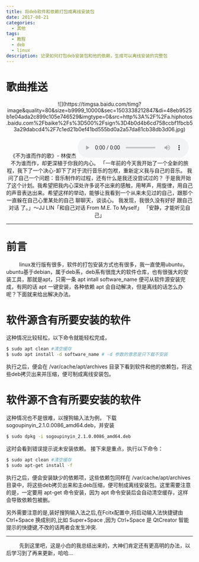 ```yaml
---
title: 将deb软件和依赖打包成离线安装包
date: 2017-08-21 
categories:
  - 其他
tags:
  - 教程
  - deb
  - linux
description: 记录如何打包deb安装包和他的依赖，生成可以离线安装的完整包
---
```


# 歌曲推送
<center>
![](https://timgsa.baidu.com/timg?image&quality=80&size=b9999_10000&sec=1503338212847&di=48eb9525b1e04ada2c899c105e746529&imgtype=0&src=http%3A%2F%2Fa.hiphotos.baidu.com%2Fbaike%2Fs%3D500%2Fsign%3D4b0d4b6cd758ccbf1fbcb53a29dabcd4%2F7c1ed21b0ef41bd555bd0a2a57da81cb38db3d06.jpg)

《不为谁而作的歌》- 林俊杰
<audio src='http://up.mcyt.net/md5/53/Njc0MTEyNw_Qq4329912.mp3' controls='controls' > 
您的浏览器不支持 audio 标签。 
</audio> 
<br>
 不为谁而作，却更深植于你我的内心。
「一年前的今天我开始了一个全新的旅程，我下了一个决心-卸下了对于流行音乐的包袱，重新定义我与自己的音乐。
我问了自己一个问题：音乐制作的过程，还有什么是我还没尝试过的？
于是我开始了这个计划。我希望把我内心深处许多说不出来的感触，用琴声，用旋律，用自己的声音表达出来。希望这样的举动，能够让我看到一个从来未见过的自己，跟那个一直躲在自己心里某处的自己 聊聊天，谈谈心。
我发现，我很久没有好好 跟自己对话 了。」～JJ LIN「和自己对话 From M.E. To Myself」
「安静，才能听见自己」 
</center>

---

# 前言
&emsp;&emsp;&ensp;linux发行版有很多，软件的打包安装方式也有很多，我一直使用ubuntu，ubuntu基于debian，属于deb系，deb系有很庞大的软件仓库，也有很强大的安装工具，那就是apt，只需一条 apt intall software_name 便可从软件源安装完成，有网的话 apt 一键安装，各种依赖 apt 会自动解决，但是离线的话怎么办呢？下面就来给出解决办法。

# 软件源含有所要安装的软件
这种情况比较轻松，以下命令就能轻松完成，
``` bash
$ sudo apt clean #清空缓存
$ sudo apt install -d software_name # -d 参数的意思是只下载不安装
```
执行之后，便会在 /var/cache/apt/archives 目录下看到软件和他的依赖包，将这些deb拷贝出来并压缩，便可制成离线安装包。

# 软件源不含有所要安装的软件
这种情况也不是很难，以搜狗输入法为例，
下载sogoupinyin_2.1.0.0086_amd64.deb，并安装
``` bash
$ sudo dpkg -i sogoupinyin_2.1.0.0086_amd64.deb
```
这时会看到错误提示说未安装依赖。
接下来是重点，执行以下命令：
``` bash
$ sudo apt clean #清空缓存
$ sudo apt-get install -f 
```
执行之后，便会安装缺少的依赖项，这些依赖包同样在 /var/cache/apt/archives 目录中，将这些deb拷贝出来和主deb压缩，便可制成离线安装包。这里需要注意的是，一定要用 apt-get 命令安装，因为 apt 命令安装后会自动清空缓存，这样会导致依赖包被删。

另外需要注意的是,装好搜狗输入法之后,在Fcitx配置中,将启动输入法快捷键由 Ctrl+Space 换成别的,比如 Super+Space ,因为 Ctrl+Space 是 QtCreator 智能提示的快捷键,不改的话两者会发生冲突.

---

&emsp;&emsp;&ensp;先到这里吧，这是小白的我总结出来的，大神们肯定还有更高明的办法，以后学习到了再来更新，哈哈...







